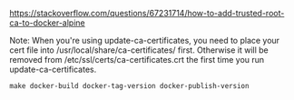https://stackoverflow.com/questions/67231714/how-to-add-trusted-root-ca-to-docker-alpine

Note: When you're using update-ca-certificates, you need to place your cert file into /usr/local/share/ca-certificates/ first. Otherwise it will be removed from /etc/ssl/certs/ca-certificates.crt the first time you run update-ca-certificates.




```console
make docker-build docker-tag-version docker-publish-version
```
